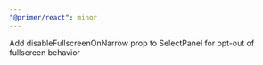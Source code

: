 ```yaml
---
"@primer/react": minor
---
```


Add disableFullscreenOnNarrow prop to SelectPanel for opt-out of fullscreen behavior
